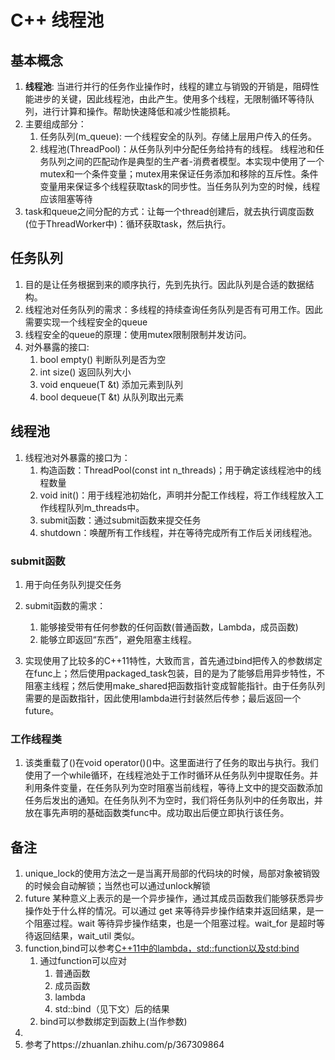 # C++ 线程池
## 基本概念
1. **线程池**: 当进行并行的任务作业操作时，线程的建立与销毁的开销是，阻碍性能进步的关键，因此线程池，由此产生。使用多个线程，无限制循环等待队列，进行计算和操作。帮助快速降低和减少性能损耗。
2. 主要组成部分：
   1. 任务队列(m_queue): 一个线程安全的队列。存储上层用户传入的任务。
   2. 线程池(ThreadPool)：从任务队列中分配任务给持有的线程。
    线程池和任务队列之间的匹配动作是典型的生产者-消费者模型。本实现中使用了一个mutex和一个条件变量；mutex用来保证任务添加和移除的互斥性。条件变量用来保证多个线程获取task的同步性。当任务队列为空的时候，线程应该阻塞等待
3. task和queue之间分配的方式：让每一个thread创建后，就去执行调度函数(位于ThreadWorker中)：循环获取task，然后执行。

## 任务队列
1. 目的是让任务根据到来的顺序执行，先到先执行。因此队列是合适的数据结构。
2. 线程池对任务队列的需求：多线程的持续查询任务队列是否有可用工作。因此需要实现一个线程安全的queue
3. 线程安全的queue的原理：使用mutex限制限制并发访问。
4. 对外暴露的接口:
   1. bool empty() 判断队列是否为空
   2. int size() 返回队列大小
   3. void enqueue(T &t) 添加元素到队列
   4. bool dequeue(T &t) 从队列取出元素

## 线程池
1. 线程池对外暴露的接口为：
   1. 构造函数：ThreadPool(const int n_threads)；用于确定该线程池中的线程数量
   2. void init()：用于线程池初始化，声明并分配工作线程，将工作线程放入工作线程队列m_threads中。
   3. submit函数：通过submit函数来提交任务
   4. shutdown：唤醒所有工作线程，并在等待完成所有工作后关闭线程池。
### submit函数
1. 用于向任务队列提交任务
2. submit函数的需求：
   1. 能够接受带有任何参数的任何函数(普通函数，Lambda，成员函数)
   2. 能够立即返回“东西”，避免阻塞主线程。

3. 实现使用了比较多的C++11特性，大致而言，首先通过bind把传入的参数绑定在func上；然后使用packaged_task包装，目的是为了能够启用异步特性，不阻塞主线程；然后使用make_shared把函数指针变成智能指针。由于任务队列需要的是函数指针，因此使用lambda进行封装然后传参；最后返回一个future。
### 工作线程类
1. 该类重载了()在void operator()()中。这里面进行了任务的取出与执行。我们使用了一个while循环，在线程池处于工作时循环从任务队列中提取任务。并利用条件变量，在任务队列为空时阻塞当前线程，等待上文中的提交函数添加任务后发出的通知。在任务队列不为空时，我们将任务队列中的任务取出，并放在事先声明的基础函数类func中。成功取出后便立即执行该任务。

## 备注
1. unique_lock的使用方法之一是当离开局部的代码块的时候，局部对象被销毁的时候会自动解锁；当然也可以通过unlock解锁
2. future 某种意义上表示的是一个异步操作，通过其成员函数我们能够获悉异步操作处于什么样的情况。可以通过 get 来等待异步操作结束并返回结果，是一个阻塞过程。wait 等待异步操作结束，也是一个阻塞过程。wait_for 是超时等待返回结果，wait_util 类似。
3. function,bind可以参考[C++11中的lambda，std::function以及std:bind](https://paul.pub/cpp-lambda-function-bind/#id-stdfunction)
   1. 通过function可以应对
      1. 普通函数
      2. 成员函数
      3. lambda
      4. std::bind（见下文）后的结果
   2. bind可以参数绑定到函数上(当作参数)
4. 
5. 参考了https://zhuanlan.zhihu.com/p/367309864
